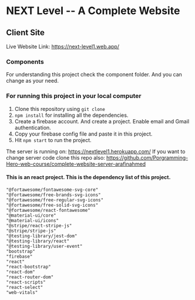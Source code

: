 # NEXT Level -- A Complete Website
## Client Site
Live Website Link: https://next-level1.web.app/

### Components
For understanding this project check the component folder. And you can change as your need.

### For running this project in your local computer
1. Clone this repository using `git clone`
2. `npm install` for installing all the dependencies. 
3. Create a firebase account. And create a project. Enable email and Gmail authentication. 
4. Copy your firebase config file and paste it in this project. 
5. Hit `npm start` to run the project. 

The server is running on: https://nextlevel1.herokuapp.com/
If you want to change server code clone this repo also: https://github.com/Porgramming-Hero-web-course/complete-website-server-arafinahmed



#### This is an react project. This is the dependency list of this project. 
    "@fortawesome/fontawesome-svg-core" 
    "@fortawesome/free-brands-svg-icons" 
    "@fortawesome/free-regular-svg-icons"
    "@fortawesome/free-solid-svg-icons" 
    "@fortawesome/react-fontawesome" 
    "@material-ui/core" 
    "@material-ui/icons" 
    "@stripe/react-stripe-js"
    "@stripe/stripe-js" 
    "@testing-library/jest-dom"
    "@testing-library/react" 
    "@testing-library/user-event" 
    "bootstrap"
    "firebase"
    "react"
    "react-bootstrap"
    "react-dom"
    "react-router-dom"
    "react-scripts"
    "react-select"
    "web-vitals"